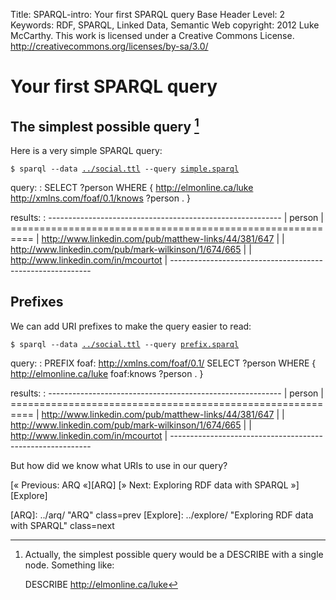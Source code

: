 Title:				SPARQL-intro: Your first SPARQL query
Base Header Level:	2
Keywords:			RDF, SPARQL, Linked Data, Semantic Web
copyright:			2012 Luke McCarthy.
					This work is licensed under a Creative Commons License.  
					http://creativecommons.org/licenses/by-sa/3.0/

# Your first SPARQL query #

## The simplest possible query [^simpler] ##

Here is a very simple SPARQL query:

<code markdown='1'>$ sparql \--data [../social.ttl][social.ttl] \--query [simple.sparql][]</code>

query:
:
    SELECT ?person
    WHERE {
        <http://elmonline.ca/luke> <http://xmlns.com/foaf/0.1/knows> ?person .
    }

results:
:
    ----------------------------------------------------------
    | person                                                 |
    ==========================================================
    | <http://www.linkedin.com/pub/matthew-links/44/381/647> |
    | <http://www.linkedin.com/pub/mark-wilkinson/1/674/665> |
    | <http://www.linkedin.com/in/mcourtot>                  |
    ----------------------------------------------------------

[^simpler]: Actually, the simplest possible query would be a DESCRIBE with 
a single node.  Something like:

    DESCRIBE <http://elmonline.ca/luke>

## Prefixes ##

We can add URI prefixes to make the query easier to read:

<code markdown='1'>$ sparql \--data [../social.ttl][social.ttl] \--query [prefix.sparql][]</code>

query:
:
    PREFIX foaf: <http://xmlns.com/foaf/0.1/>
    SELECT ?person
    WHERE {
        <http://elmonline.ca/luke> foaf:knows ?person .
    }

results:
:
    ----------------------------------------------------------
    | person                                                 |
    ==========================================================
    | <http://www.linkedin.com/pub/matthew-links/44/381/647> |
    | <http://www.linkedin.com/pub/mark-wilkinson/1/674/665> |
    | <http://www.linkedin.com/in/mcourtot>                  |
    ----------------------------------------------------------

[simple.sparql]: simple.sparql
  "Simple SPARQL query"
[prefix.sparql]: prefix.sparql
  "Simple SPARQL query with prefixes"
[social.ttl]: ../social.ttl
  "Simple social network"

But how did we know what URIs to use in our query?

[« Previous: ARQ «][ARQ]
[» Next: Exploring RDF data with SPARQL »][Explore]

[ARQ]: ../arq/ "ARQ" class=prev
[Explore]: ../explore/ "Exploring RDF data with SPARQL" class=next
